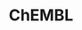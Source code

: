 ---
layout: default
bigquery: https://console.cloud.google.com/bigquery?p=patents-public-data&d=ebi_chembl&page=dataset
citation: '"The ChEMBL database in 2017." Anna Gaulton, Anne Hersey, Michał Nowotka,
  A Patrícia Bento, Jon Chambers, David Mendez, Prudence Mutowo, Francis Atkinson,
  Louisa J Bellis, Elena Cibrián-Uhalte, Mark Davies, Nathan Dedman, Anneli Karlsson,
  María Paula Magariños, John P Overington, George Papadatos, Ines Smit, Andrew R
  Leach Nucleic acids Research (2017) 45 (Database Issue), D945-D954'
contributors: European Bioinformatics Institute
cost: None
description: ChEMBL Data is a manually curated database of small molecules used in
  drug discovery, including information about existing patented drugs.
documentation: 'schema: https://www.ebi.ac.uk/chembl/db_schema


  '
last_edit: Mon, 04 Apr 2022 19:07:30 GMT
location: https://console.cloud.google.com/marketplace/product/google_patents_public_datasets/chembl
maintained_by: EMBL-EBI, an outstation of European Molecular Biology Laboratory
related_publications: '

  ChEMBL: towards direct deposition of bioassay data.


  Mendez D, Gaulton A, Bento AP, Chambers J, De Veij M, Félix E, Magariños MP, Mosquera
  JF, Mutowo P, Nowotka M, Gordillo-Marañón M, Hunter F, Junco L, Mugumbate G, Rodriguez-Lopez
  M, Atkinson F, Bosc N, Radoux CJ, Segura-Cabrera A, Hersey A, Leach AR.


  — Nucleic Acids Res. 2019; 47(D1):D930-D940. doi: 10.1093/nar/gky1075

  '
schema_fields: '[''met_id'', ''ddd_admr'', ''smarts'', ''updated_on'', ''cell_id'',
  ''oc_id'', ''protein_class_id'', ''curated_by'', ''subgroup'', ''lle'', ''active_molregno'',
  ''src_id'', ''bao_id'', ''mesh_heading'', ''ref_id'', ''warning_class'', ''l2'',
  ''go_id'', ''inorganic_flag'', ''l8'', ''targcomp_id'', ''l6'', ''heavy_atoms'',
  ''abstract'', ''sequence'', ''aidx'', ''curation_comment'', ''std_act_id'', ''warning_year'',
  ''sitecomp_id'', ''route'', ''mol_frac_id'', ''cell_name'', ''cell_source_tissue'',
  ''title'', ''ass_cls_map_id'', ''normal_range_max'', ''protclasssyn_id'', ''annotation'',
  ''ddd_comment'', ''bao_format'', ''normal_range_min'', ''caloha_id'', ''year'',
  ''short_name'', ''hrac_code'', ''label'', ''acd_logp'', ''accession'', ''record_id'',
  ''level5'', ''therapeutic_flag'', ''compd_id'', ''mw_freebase'', ''toid'', ''l1'',
  ''component_synonym'', ''ddd_id'', ''class_type'', ''oral'', ''last_active'', ''ap_id'',
  ''potential_duplicate'', ''standard_type'', ''assay_category'', ''level4_description'',
  ''entity_type'', ''ad_type'', ''source'', ''atc_code'', ''uberon_id'', ''enzyme_name'',
  ''le'', ''dosage_form'', ''direct_interaction'', ''published_type'', ''pubmed_id'',
  ''journal'', ''alert_name'', ''num_ro5_violations'', ''standard_value'', ''updated_by'',
  ''relationship_desc'', ''assay_param_id'', ''parenteral'', ''domain_id'', ''trade_name'',
  ''assay_class_id'', ''parent_id'', ''first_approval'', ''tissue_id'', ''cell_description'',
  ''metabolite_record_id'', ''level4'', ''src_compound_id'', ''bei'', ''relationship'',
  ''efo_term'', ''molsyn_id'', ''pathway_key'', ''availability_type'', ''usan_year'',
  ''pchembl_value'', ''publication_number'', ''cx_most_bpka'', ''canonical_smiles'',
  ''molecule_type'', ''standard_units'', ''l3'', ''mw_monoisotopic'', ''db_version'',
  ''met_comment'', ''assay_source'', ''upper_value'', ''clo_id'', ''parameter_type'',
  ''pref_name'', ''last_page'', ''irac_class_id'', ''irac_code'', ''max_phase'', ''withdrawn_reason'',
  ''acd_logd'', ''withdrawn_class'', ''who_extra'', ''variant_id'', ''cell_source_organism'',
  ''innovator_company'', ''target_type'', ''assay_cell_type'', ''active_ingredient'',
  ''indref_id'', ''indication_class'', ''published_value'', ''cidx'', ''cx_logp'',
  ''metref_id'', ''selectivity_comment'', ''biocomp_id'', ''idx'', ''priority'', ''protein_class_desc'',
  ''tid'', ''alogp'', ''mol_atc_id'', ''site_name'', ''usan_substem'', ''class_level'',
  ''stem'', ''l5'', ''company'', ''warning_type'', ''mol_hrac_id'', ''tid_fixed'',
  ''withdrawn_year'', ''formulation_id'', ''creation_date'', ''orig_description'',
  ''start_position'', ''level3_description'', ''drug_substance_flag'', ''topical'',
  ''text_value'', ''ddd_value'', ''compsyn_id'', ''description'', ''dosed_ingredient'',
  ''assay_type'', ''mc_target_type'', ''prediction_method'', ''molecular_mechanism'',
  ''cx_most_apka'', ''site_id'', ''stem_class'', ''target_mapping'', ''usan_stem_id'',
  ''entity_id'', ''prodrug'', ''frac_class_id'', ''chebi_par_id'', ''country'', ''ddd_units'',
  ''assay_organism'', ''bto_id'', ''assay_desc'', ''as_id'', ''isoform'', ''standard_relation'',
  ''tax_id'', ''relationship_type'', ''issue'', ''efo_id'', ''chembl_id'', ''ref_url'',
  ''sequence_md5sum'', ''warning_description'', ''mc_target_accession'', ''delist_flag'',
  ''alert_id'', ''nda_type'', ''level2'', ''chirality'', ''parent_type'', ''assay_test_type'',
  ''compound_key'', ''mesh_id'', ''approval_date'', ''component_id'', ''l4'', ''mec_id'',
  ''qudt_units'', ''patent_use_code'', ''relation'', ''level3'', ''protein_class_synonym'',
  ''drug_record_id'', ''hba'', ''binding_site_comment'', ''synonyms'', ''organism'',
  ''comp_class_id'', ''molecular_species'', ''uo_units'', ''cell_source_tax_id'',
  ''product_id'', ''full_mwt'', ''patent_expire_date'', ''version'', ''bao_endpoint'',
  ''full_molformula'', ''predbind_id'', ''standard_upper_value'', ''assay_strain'',
  ''src_assay_id'', ''rtb'', ''tbl'', ''ref_type'', ''cellosaurus_id'', ''ro3_pass'',
  ''mc_target_name'', ''cx_logd'', ''units'', ''hbd'', ''standard_flag'', ''site_residues'',
  ''src_description'', ''mol_irac_id'', ''max_phase_for_ind'', ''previous_company'',
  ''ridx'', ''data_validity_comment'', ''comments'', ''molfile'', ''patent_no'', ''assay_id'',
  ''cl_lincs_id'', ''src_short_name'', ''who_name'', ''log_id'', ''job_id'', ''mechanism_comment'',
  ''level1_description'', ''met_conversion'', ''aromatic_rings'', ''value'', ''rgid'',
  ''submission_date'', ''cell_ontology_id'', ''actsm_id'', ''compound_name'', ''molregno'',
  ''path'', ''status'', ''volume'', ''doc_id'', ''drugind_id'', ''standard_inchi'',
  ''acd_most_apka'', ''patent_id'', ''level2_description'', ''parent_go_id'', ''mc_organism'',
  ''type'', ''usan_stem'', ''warnref_id'', ''enzyme_tid'', ''parent_molregno'', ''strength'',
  ''num_lipinski_ro5_violations'', ''stat'', ''mechanism_of_action'', ''hbd_lipinski'',
  ''activity_count'', ''standard_inchi_key'', ''mutation'', ''l7'', ''name'', ''psa'',
  ''warning_id'', ''helm_notation'', ''target_desc'', ''res_stem_id'', ''alert_set_id'',
  ''targrel_id'', ''usan_stem_definition'', ''domain_name'', ''qed_weighted'', ''sei'',
  ''num_alerts'', ''substrate_record_id'', ''frac_code'', ''db_source'', ''component_type'',
  ''acd_most_bpka'', ''structure_type'', ''polymer_flag'', ''action_type'', ''activity_id'',
  ''doi'', ''species_group_flag'', ''ingredient'', ''parameter_value'', ''assay_subcellular_fraction'',
  ''hrac_class_id'', ''mc_tax_id'', ''aspect'', ''domain_type'', ''smid'', ''domain_description'',
  ''doc_type'', ''withdrawn_flag'', ''co_stem_id'', ''warning_country'', ''end_position'',
  ''research_stem'', ''level1'', ''first_in_class'', ''related_tid'', ''syn_type'',
  ''result_flag'', ''confidence_score'', ''pathway_id'', ''confidence'', ''definition'',
  ''homologue'', ''standard_text_value'', ''published_relation'', ''major_class'',
  ''drug_product_flag'', ''downgraded'', ''applicant_full_name'', ''assay_tissue'',
  ''activity_comment'', ''comp_go_id'', ''published_units'', ''hba_lipinski'', ''prod_pat_id'',
  ''withdrawn_country'', ''cpd_str_alert_id'', ''authors'', ''source_domain_id'',
  ''mecref_id'', ''assay_tax_id'', ''set_name'', ''first_page'', ''disease_efficacy'',
  ''natural_product'', ''black_box_warning'']'
shortname: chembl
tags:
- biotechnology
- health
- chemical
- bioinformatics
- medical
terms_of_use: CC BY-SA 3.0
title: ChEMBL
uuid: e232a192-965c-4ec9-904c-155b6dfe56c5
---